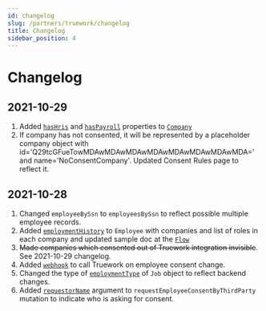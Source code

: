 ```yaml
---
id: changelog
slug: /partners/truework/changelog
title: Changelog
sidebar_position: 4
---
```



# Changelog

## 2021-10-29

1. Added [`hasHris`](docs/partners/truework/objects/company.md#hashris-boolean) and [`hasPayroll`](https://developer.rippling.com/docs/rippling-graphql/docs/partners/truework/objects/company.md#haspayroll-boolean) properties to [`Company`](https://developer.rippling.com/docs/rippling-graphql/docs/partners/truework/objects/company.md)
2. If company has not consented, it will be represented by a placeholder company object with id='Q29tcGFueTowMDAwMDAwMDAwMDAwMDAwMDAwMDAwMDA=' and name='NoConsentCompany'. Updated Consent Rules page to reflect it.

## 2021-10-28

1. Changed `employeeBySsn` to `employeesBySsn` to reflect possible multiple employee records.
2. Added [`employmentHistory`](https://developer.rippling.com/docs/rippling-graphql/docs/partners/truework/objects/employee.md#employmenthistory-employmenthistoryrecord) to `Employee` with companies and list of roles in each company and updated sample doc at the [`Flow`](https://developer.rippling.com/docs/rippling-graphql/docs/partners/truework/flows.md)
3. ~~Made companies which consented out of Truework integration invisible~~. See 2021-10-29 changelog.
4. Added [`webhook`](https://developer.rippling.com/docs/rippling-graphql/docs/partners/truework/webhook.md) to call Truework on employee consent change. 
5. Changed the type of [`employmentType`](https://developer.rippling.com/docs/rippling-graphql/docs/partners/truework/objects/job.md#employmenttype-companyemploymenttype) of `Job` object to reflect backend changes.
6. Added [`requestorName`](https://developer.rippling.com/docs/rippling-graphql/docs/partners/truework/mutations/request-employee-consent-by-third-party.md#requestorname-string) argument to `requestEmployeeConsentByThirdParty` mutation to indicate who is asking for consent.

